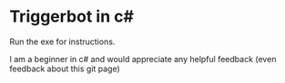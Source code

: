 # Triggerbot in c#
Run the exe for instructions.

I am a beginner in c# and would appreciate any helpful feedback (even feedback about this git page)
